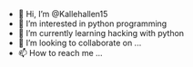 - 👋 Hi, I’m @Kallehallen15
- 👀 I’m interested in python programming
- 🌱 I’m currently learning hacking with python
- 💞️ I’m looking to collaborate on ...
- 📫 How to reach me ...

<!---
Kallehallen15/Kallehallen15 is a ✨ special ✨ repository because its `README.md` (this file) appears on your GitHub profile.
You can click the Preview link to take a look at your changes.
--->
